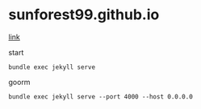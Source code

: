 # sunforest99.github.io

[link](sunforest99.github.io)

start
```
bundle exec jekyll serve
```

goorm 
```
bundle exec jekyll serve --port 4000 --host 0.0.0.0
```